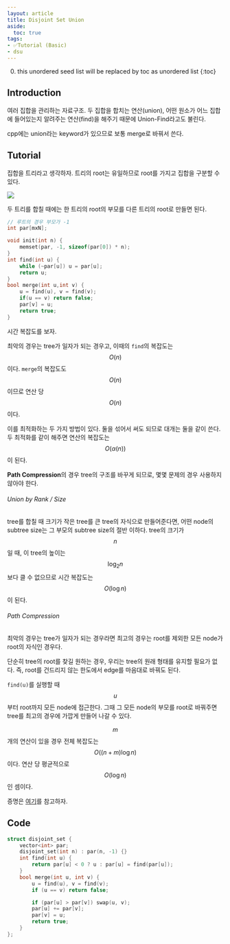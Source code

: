 ```yaml
---
layout: article
title: Disjoint Set Union
aside:
  toc: true
tags:
- ✅Tutorial (Basic)
- dsu
---
```


0. this unordered seed list will be replaced by toc as unordered list
{:toc}

## Introduction

여러 집합을 관리하는 자료구조. 두 집합을 합치는 연산(union), 어떤 원소가 어느 집합에 들어있는지 알려주는 연산(find)을 해주기 때문에 Union-Find라고도 불린다.

cpp에는 union라는 keyword가 있으므로 보통 merge로 바꿔서 쓴다.

## Tutorial

집합을 트리라고 생각하자. 트리의 root는 유일하므로 root를 가지고 집합을 구분할 수 있다.

![](/assets/image/algorithm/dsu/0.png)

두 트리를 합칠 때에는 한 트리의 root의 부모를 다른 트리의 root로 만들면 된다.

```cpp
// 루트의 경우 부모가 -1
int par[mxN];

void init(int n) {
    memset(par, -1, sizeof(par[0]) * n);
}
int find(int u) {
    while (~par[u]) u = par[u];
    return u;
}
bool merge(int u,int v) {
    u = find(u), v = find(v);
    if(u == v) return false;
    par[v] = u;
    return true;
}
```

시간 복잡도를 보자.

최악의 경우는 tree가 일자가 되는 경우고, 이때의 `find`의 복잡도는 $$O(n)$$이다. `merge`의 복잡도도 $$O(n)$$이므로 연산 당 $$O(n)$$이다.

이를 최적화하는 두 가지 방법이 있다. 둘을 섞어서 써도 되므로 대개는 둘을 같이 쓴다. 두 최적화를 같이 해주면 연산의 복잡도는 $$O(\alpha(n))$$이 된다.

**Path Compression**의 경우 tree의 구조를 바꾸게 되므로, 몇몇 문제의 경우 사용하지 않아야 한다.

###### Union by Rank / Size

tree를 합칠 때 크기가 작은 tree를 큰 tree의 자식으로 만들어준다면, 어떤 node의 subtree size는 그 부모의 subtree size의 절반 이하다. tree의 크기가 $$n$$일 때, 이 tree의 높이는 $$\log_2{n}$$보다 클 수 없으므로 시간 복잡도는 $$O(\log n)$$이 된다.

###### Path Compression

최악의 경우는 tree가 일자가 되는 경우라면 최고의 경우는 root를 제외한 모든 node가 root의 자식인 경우다.

단순히 tree의 root를 찾길 원하는 경우, 우리는 tree의 원래 형태를 유지할 필요가 없다. 즉, root를 건드리지 않는 한도에서 edge를 마음대로 바꿔도 된다.

`find(u)`를 실행할 때 $$u$$부터 root까지 모든 node에 접근한다. 그때 그 모든 node의 부모를 root로 바꿔주면 tree를 최고의 경우에 가깝게 만들어 나갈 수 있다.

$$m$$개의 연산이 있을 경우 전체 복잡도는 $$O((n + m) \log n)$$이다. 연산 당 평균적으로 $$O(\log n)$$인 셈이다.

증명은 [여기](https://cs.stackexchange.com/questions/48649/complexity-of-union-find-with-path-compression-without-rank#:~:text=Wikipedia%20says%20union%20by%20rank,inverse%20of%20the%20Ackerman%20function)를 참고하자.

## Code

```cpp
struct disjoint_set {
    vector<int> par;
    disjoint_set(int n) : par(n, -1) {}
    int find(int u) {
        return par[u] < 0 ? u : par[u] = find(par[u]);
    }
    bool merge(int u, int v) {
        u = find(u), v = find(v);
        if (u == v) return false;

        if (par[u] > par[v]) swap(u, v);
        par[u] += par[v];
        par[v] = u;
        return true;
    }
};
```